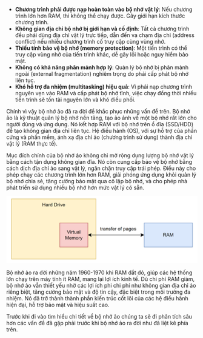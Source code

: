 - **Chương trình phải được nạp hoàn toàn vào bộ nhớ vật lý**: Nếu chương trình lớn hơn RAM, thì không thể chạy được.
Gây giới hạn kích thước chương trình.
- **Không gian địa chỉ bộ nhớ bị giới hạn và cố định**: Tất cả chương trình đều phải dùng địa chỉ vật lý trực tiếp, dẫn đến va chạm địa chỉ (address conflict) nếu nhiều chương trình cố truy cập cùng vùng nhớ.
- **Thiếu tính bảo vệ bộ nhớ (memory protection)**: Một tiến trình có thể truy cập vùng nhớ của tiến trình khác, dễ gây lỗi hoặc nguy hiểm bảo mật.
- **Không có khả năng phân mảnh hợp lý**: Quản lý bộ nhớ bị phân mảnh ngoài (external fragmentation) nghiêm trọng do phải cấp phát bộ nhớ liên tục.
- **Khó hỗ trợ đa nhiệm (multitasking) hiệu quả**: Vì phải nạp chương trình nguyên vẹn vào RAM và cấp phát bộ nhớ tĩnh, việc chạy đồng thời nhiều tiến trình sẽ tốn tài nguyên lớn và khó điều phối.

Chính vì vậy bộ nhớ ảo đã ra đời để khắc phục những vấn đề trên. Bộ nhớ ảo là kỹ thuật quản lý bộ nhớ nền tảng, tạo ảo ảnh về một bộ nhớ rất lớn cho người dùng và ứng dụng. Nó kết hợp RAM với bộ nhớ trên ổ đĩa (SSD/HDD) để tạo không gian địa chỉ liên tục. Hệ điều hành (OS), với sự hỗ trợ của phần cứng và phần mềm, ánh xạ địa chỉ ảo (chương trình sử dụng) thành địa chỉ vật lý (RAM thực tế).

Mục đích chính của bộ nhớ ảo không chỉ mở rộng dung lượng bộ nhớ vật lý bằng cách tận dụng không gian đĩa. Nó còn cung cấp bảo vệ bộ nhớ bằng cách dịch địa chỉ ảo sang vật lý, ngăn chặn truy cập trái phép. Điều này cho phép chạy các chương trình lớn hơn RAM, giải phóng ứng dụng khỏi quản lý bộ nhớ chia sẻ, tăng cường bảo mật qua cô lập bộ nhớ, và cho phép nhà phát triển sử dụng nhiều bộ nhớ hơn mức vật lý có sẵn.

![virtual](image/virtual.png)

Bộ nhớ ảo ra đời những năm 1960-1970 khi RAM đắt đỏ, giúp các hệ thống lớn chạy trên máy tính ít RAM, mang lại lợi ích kinh tế. Dù chi phí RAM giảm, bộ nhớ ảo vẫn thiết yếu nhờ các lợi ích phi chi phí như không gian địa chỉ ảo riêng biệt, tăng cường bảo mật và độ tin cậy, đặc biệt trong môi trường đa nhiệm. Nó đã trở thành thành phần kiến trúc cốt lõi của các hệ điều hành hiện đại, hỗ trợ bảo mật và hiệu suất cao.

Trước khi đi vào tìm hiểu chi tiết về bộ nhớ ảo chúng ta sẽ đi phân tích sâu hơn các vấn đề đã gặp phải trước khi bộ nhớ ảo ra đời như đã liệt kê phía trên.